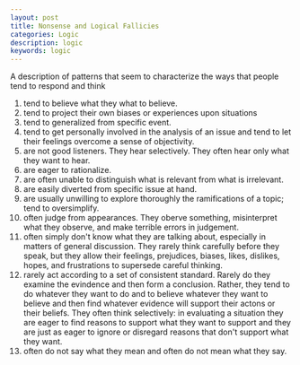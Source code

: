 ```yaml
---
layout: post
title: Nonsense and Logical Fallicies
categories: Logic
description: logic
keywords: logic
---
```

A description of patterns that seem to characterize the ways that people tend to respond and think
1. tend to believe what they what to believe.
2. tend to project their own biases or experiences upon situations
3. tend to generalized from specific event.
4. tend to get personally involved in the analysis of an issue and tend to let their feelings overcome a sense of objectivity.
5. are not good listeners. They hear selectively. They often hear only what they want to hear.
6. are eager to rationalize.
7. are often unable to distinguish what is relevant from what is irrelevant.
8. are easily diverted from specific issue at hand.
9. are usually unwilling to explore thoroughly the ramifications of  a topic; tend to oversimplify.
10. often judge from appearances. They oberve something, misinterpret what they observe, and make terrible errors in judgement.
11. often simply don't know what they are talking about, especially in matters of general discussion. They rarely think carefully before they speak, but they allow their feelings, prejudices, biases, likes, dislikes, hopes, and frustrations to supersede careful thinking.
12. rarely act according to a set of consistent standard. Rarely do they examine the evindence and then form a conclusion. Rather, they tend to do whatever they want to do and to believe whatever they want to believe and then find whatever evidence will support their actons or their beliefs. They often think selectively: in evaluating  a situation they are eager to find reasons to support what they want to support and they are just as eager to ignore or disregard reasons that don't support what they want.
13. often do not say what they mean and often do not mean what they say.

